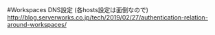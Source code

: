 <!--
title:   Workspaces DNS設定 (各hosts設定は面倒なので)
tags:    AWS,workspaces
id:      a53ab0489d530763f3db
private: false
-->
#Workspaces DNS設定 (各hosts設定は面倒なので)
http://blog.serverworks.co.jp/tech/2019/02/27/authentication-relation-around-workspaces/